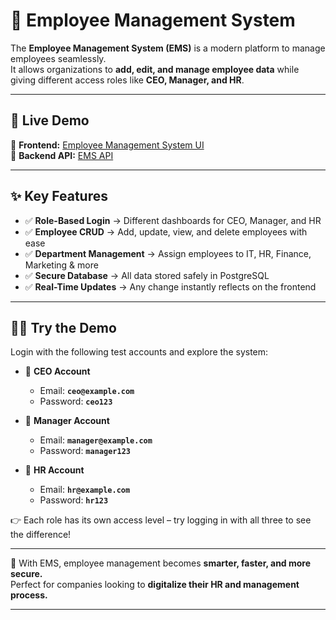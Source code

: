 # 🌟 Employee Management System  

The **Employee Management System (EMS)** is a modern platform to manage employees seamlessly.  
It allows organizations to **add, edit, and manage employee data** while giving different access roles like **CEO, Manager, and HR**.  

---

## 🚀 Live Demo  
🔗 **Frontend:** [Employee Management System UI](https://your-frontend-link.onrender.com)  
🔗 **Backend API:** [EMS API](https://ems-backend-cwlh.onrender.com)  

---

## ✨ Key Features  
- ✅ **Role-Based Login** → Different dashboards for CEO, Manager, and HR  
- ✅ **Employee CRUD** → Add, update, view, and delete employees with ease  
- ✅ **Department Management** → Assign employees to IT, HR, Finance, Marketing & more  
- ✅ **Secure Database** → All data stored safely in PostgreSQL  
- ✅ **Real-Time Updates** → Any change instantly reflects on the frontend  

---

## 👨‍💼 Try the Demo  

Login with the following test accounts and explore the system:  

- 🔑 **CEO Account**  
  - Email: **`ceo@example.com`**  
  - Password: **`ceo123`**  

- 🔑 **Manager Account**  
  - Email: **`manager@example.com`**  
  - Password: **`manager123`**  

- 🔑 **HR Account**  
  - Email: **`hr@example.com`**  
  - Password: **`hr123`**  

👉 Each role has its own access level – try logging in with all three to see the difference!  

---

💼 With EMS, employee management becomes **smarter, faster, and more secure.**  
Perfect for companies looking to **digitalize their HR and management process.**  

---
